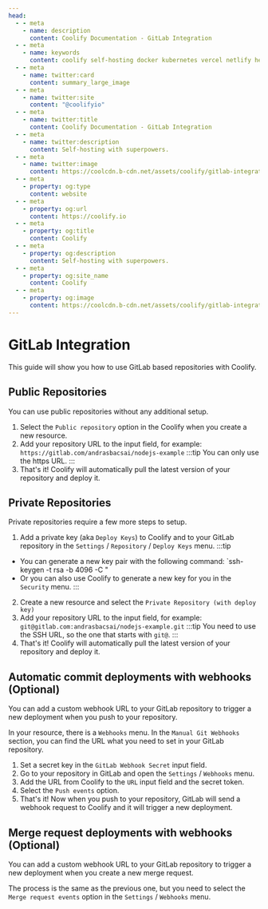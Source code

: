 ```yaml
---
head:
  - - meta
    - name: description
      content: Coolify Documentation - GitLab Integration
  - - meta
    - name: keywords
      content: coolify self-hosting docker kubernetes vercel netlify heroku render digitalocean aws gcp azure gitlab
  - - meta
    - name: twitter:card
      content: summary_large_image
  - - meta
    - name: twitter:site
      content: "@coolifyio"
  - - meta
    - name: twitter:title
      content: Coolify Documentation - GitLab Integration
  - - meta
    - name: twitter:description
      content: Self-hosting with superpowers.
  - - meta
    - name: twitter:image
      content: https://coolcdn.b-cdn.net/assets/coolify/gitlab-integration-og-image.png
  - - meta
    - property: og:type
      content: website
  - - meta
    - property: og:url
      content: https://coolify.io
  - - meta
    - property: og:title
      content: Coolify
  - - meta
    - property: og:description
      content: Self-hosting with superpowers.
  - - meta
    - property: og:site_name
      content: Coolify
  - - meta
    - property: og:image
      content: https://coolcdn.b-cdn.net/assets/coolify/gitlab-integration-og-image.png
---
```


# GitLab Integration

This guide will show you how to use GitLab based repositories with Coolify.

## Public Repositories

You can use public repositories without any additional setup.
1. Select the `Public repository` option in the Coolify when you create a new resource.
2. Add your repository URL to the input field, for example: `https://gitlab.com/andrasbacsai/nodejs-example`
:::tip
You can only use the https URL.
::: 
3. That's it! Coolify will automatically pull the latest version of your repository and deploy it.

## Private Repositories
Private repositories require a few more steps to setup.
1. Add a private key (aka `Deploy Keys`) to Coolify and to your GitLab repository in the `Settings` / `Repository` / `Deploy Keys` menu.
:::tip
- You can generate a new key pair with the following command: `ssh-keygen -t rsa -b 4096 -C "
- Or you can also use Coolify to generate a new key for you in the `Security` menu.
:::
2. Create a new resource and select the `Private Repository (with deploy key)`
3. Add your repository URL to the input field, for example: `git@gitlab.com:andrasbacsai/nodejs-example.git`
:::tip
You need to use the SSH URL, so the one that starts with `git@`.
:::
4. That's it! Coolify will automatically pull the latest version of your repository and deploy it.

## Automatic commit deployments with webhooks (Optional)
You can add a custom webhook URL to your GitLab repository to trigger a new deployment when you push to your repository.

In your resource, there is a `Webhooks` menu. In the `Manual Git Webhooks` section, you can find the URL what you need to set in your GitLab repository.

1. Set a secret key in the `GitLab Webhook Secret` input field.
2. Go to your repository in GitLab and open the `Settings` / `Webhooks` menu.
3. Add the URL from Coolify to the `URL` input field and the secret token.
4. Select the `Push events` option.
5. That's it! Now when you push to your repository, GitLab will send a webhook request to Coolify and it will trigger a new deployment.

## Merge request deployments with webhooks (Optional)
You can add a custom webhook URL to your GitLab repository to trigger a new deployment when you create a new merge request.

The process is the same as the previous one, but you need to select the `Merge request events` option in the `Settings` / `Webhooks` menu.